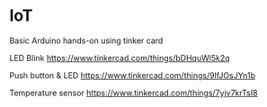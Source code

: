 # IoT

Basic Arduino hands-on using tinker card

LED Blink
https://www.tinkercad.com/things/bDHquWl5k2q


Push button & LED
https://www.tinkercad.com/things/9lfJOsJYn1b



Temperature sensor
https://www.tinkercad.com/things/7yjv7krTsI8

